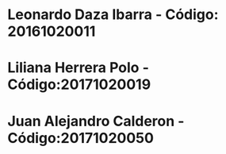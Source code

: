 # Leonardo Daza Ibarra - Código: 20161020011
# Liliana Herrera Polo - Código:20171020019
# Juan Alejandro Calderon - Código:20171020050
